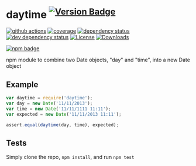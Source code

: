 # daytime <sup>[![Version Badge][npm-version-png]][npm-url]</sup>

[![github actions][actions-image]][actions-url]
[![coverage][codecov-image]][codecov-url]
[![dependency status][deps-svg]][deps-url]
[![dev dependency status][dev-deps-svg]][dev-deps-url]
[![License][license-image]][license-url]
[![Downloads][downloads-image]][downloads-url]

[![npm badge][npm-badge-png]][npm-url]

npm module to combine two Date objects, "day" and "time", into a new Date object

## Example

```js
var daytime = require('daytime');
var day = new Date('11/11/2013');
var time = new Date('11/11/1111 11:11');
var expected = new Date('11/11/2013 11:11');

assert.equal(daytime(day, time), expected);
```

## Tests
Simply clone the repo, `npm install`, and run `npm test`

[npm-url]: https://npmjs.org/package/daytime
[npm-version-png]: https://versionbadg.es/ljharb/daytime.svg
[deps-svg]: https://david-dm.org/ljharb/daytime.svg
[deps-url]: https://david-dm.org/ljharb/daytime
[dev-deps-svg]: https://david-dm.org/ljharb/daytime/dev-status.svg
[dev-deps-url]: https://david-dm.org/ljharb/daytime#info=devDependencies
[npm-badge-png]: https://nodei.co/npm/daytime.png?downloads=true&stars=true
[license-image]: https://img.shields.io/npm/l/daytime.svg
[license-url]: LICENSE
[downloads-image]: https://img.shields.io/npm/dm/daytime.svg
[downloads-url]: https://npm-stat.com/charts.html?package=daytime
[codecov-image]: https://codecov.io/gh/ljharb/daytime/branch/main/graphs/badge.svg
[codecov-url]: https://app.codecov.io/gh/ljharb/daytime/
[actions-image]: https://img.shields.io/endpoint?url=https://github-actions-badge-u3jn4tfpocch.runkit.sh/ljharb/daytime
[actions-url]: https://github.com/ljharb/daytime/actions
